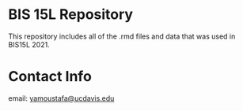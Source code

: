 # BIS 15L Repository
 
 This repository includes all of the .rmd files and data that was used in BIS15L 2021. 
# Contact Info
email: yamoustafa@ucdavis.edu
